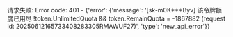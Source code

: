 请求失败: Error code: 401 - {'error': {'message': '[sk-m0K***Byv] 该令牌额度已用尽 !token.UnlimitedQuota && token.RemainQuota = -1867882 (request id: 20250612165733408283305RMAWUF27)', 'type': 'new_api_error'}}